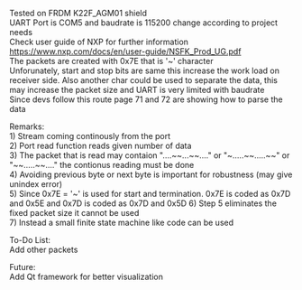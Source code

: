 Tested on FRDM K22F_AGM01 shield  
UART Port is COM5 and baudrate is 115200 change according to project needs  
Check user guide of NXP for further information https://www.nxp.com/docs/en/user-guide/NSFK_Prod_UG.pdf   
The packets are created with 0x7E that is '~' character    
Unforunately, start and stop bits are same this increase the work load on receiver side. Also another char could be used to separate the data, this may increase the packet size and UART is very limited with baudrate  
Since devs follow this route page 71 and 72 are showing how to parse the data  
  
Remarks:   
    1) Stream coming continously from the port  
    2) Port read function reads given number of data  
    3) The packet that is read may contaion "....\~\~...\~\~...." or "\~.....\~\~.....\~\~" or "\~\~.....\~\~...." the contionus reading must be done  
    4) Avoiding previous byte or next byte is important for robustness (may give unindex error)  
    5) Since 0x7E = '\~' is used for start and termination. 0x7E is coded as 0x7D and 0x5E and 0x7D is coded as 0x7D and 0x5D
    6) Step 5 eliminates the fixed packet size it cannot be used  
    7) Instead a small finite state machine like code can be used 

To-Do List:  
Add other packets  

Future:  
Add Qt framework for better visualization  